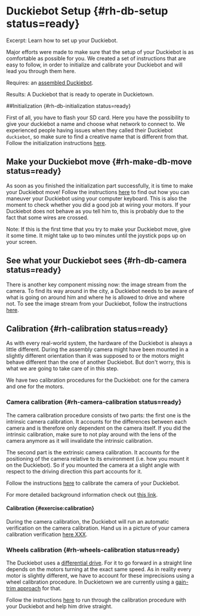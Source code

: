# Duckiebot Setup {#rh-db-setup status=ready}

Excerpt: Learn how to set up your Duckiebot.

Major efforts were made to make sure that the setup of your Duckiebot is as comfortable as possible for you. We
 created a set of instructions that are easy to follow, in order to initialize and calibrate your Duckiebot and will lead you through them here.

<div class='requirements' markdown='1'>

Requires: an [assembled Duckiebot](#rh-assembly).

Results: A Duckiebot that is ready to operate in Duckietown.

</div>

<minitoc/>

##Initialization {#rh-db-initialization status=ready}

First of all, you have to flash your SD card. Here you have the possibility to give your duckiebot a name and choose what network to connect to. We experienced people having issues when they called their Duckiebot `duckiebot`, so make sure to find a creative name that is different from that. Follow the initialization instructions [here](+opmanual_duckiebot#setup-duckiebot).


## Make your Duckiebot move {#rh-make-db-move status=ready}

As soon as you finished the initialization part successfully, it is time to make your Duckiebot move! Follow the instructions [here](+opmanual_duckiebot#rc-control) to find out how you can maneuver your Duckiebot using your computer keyboard. This is also the moment to check whether you did a good job at wiring your motors. If your Duckiebot does not behave as you tell him to, this is probably due to the fact that some wires are crossed.

Note: If this is the first time that you try to make your Duckiebot move, give it some time. It might take up to two minutes until the joystick pops up on your screen.  


## See what your Duckiebot sees {#rh-db-camera status=ready}

There is another key component missing now: the image stream from the camera. To find its way around in the city, a Duckiebot needs to be aware of what is going on around him and where he is allowed to drive and where not. To see the image stream from your Duckiebot, follow the instructions [here](+opmanual_duckiebot#read-camera-data).


## Calibration {#rh-calibration status=ready}

As with every real-world system, the hardware of the Duckiebot is always a little different. During the assembly camera might have been mounted in a slightly different orientation than it was supposed to or the motors might behave different than the one of another Duckiebot. But don't worry, this is what we are going to take care of in this step.

We have two calibration procedures for the Duckiebot: one for the camera and one for the motors.


### Camera calibration {#rh-camera-calibration status=ready}

The camera calibration procedure consists of two parts: the first one is the intrinsic camera calibration. It accounts for the differences between each camera and is therefore only dependent on the camera itself. If you did the intrinsic calibration, make sure to not play around with the lens of the camera anymore as it will invalidate the intrinsic calibration.

The second part is the extrinsic camera calibration. It accounts for the positioning of the camera relative to its environment (i.e. how you mount it on the Duckiebot). So if you mounted the camera at a slight angle with respect to the driving direction this part accounts for it.

Follow the instructions [here](+opmanual_duckiebot#camera-calib) to calibrate the camera of your Duckiebot.

For more detailed background information check out [this link](https://github.com/duckietown/lectures/blob/master/1_ideal/25_computer_vision/cv_calibration.pdf).

#### Calibration {#exercise:calibration}

During the camera calibration, the Duckiebot will run an automatic verification on the camera calibration. Hand us in
 a picture of your camera calibration verification [here XXX](XXX).



### Wheels calibration {#rh-wheels-calibration status=ready}

The Duckiebot uses a [differential drive](https://docs.duckietown.org/DT19/learning_materials/out/duckiebot_modeling.html). For it to go forward in a straight line depends on the motors turning at the exact same speed. As in reality every motor is slightly different, we have to account for these imprecisions using a wheel calibration procedure. In Duckietown we are currently using a [gain-trim approach](https://docs.duckietown.org/DT19/learning_materials/out/odometry_calibration.html) for that.

Follow the instructions [here](+opmanual_duckiebot#wheel-calibration) to run through the calibration procedure with your Duckiebot and help him drive straight.
